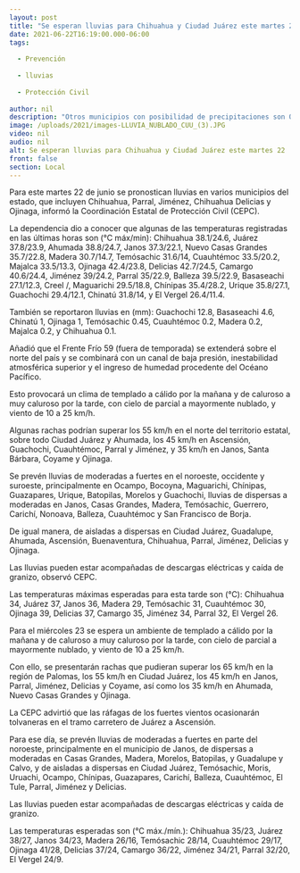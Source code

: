 ```yaml
---
layout: post
title: "Se esperan lluvias para Chihuahua y Ciudad Juárez este martes 22"
date: 2021-06-22T16:19:00.000-06:00
tags:
  
  - Prevención
  
  - lluvias
  
  - Protección Civil
  
author: nil
description: "Otros municipios con posibilidad de precipitaciones son Ocampo, Bocoyna, Maguarichi, Chínipas, Guazapares, Urique, Batopilas, Morelos, Guachochi, Janos, Casas Grandes, Madera, Temósachic,"
image: /uploads/2021/images-LLUVIA_NUBLADO_CUU_(3).JPG
video: nil
audio: nil
alt: Se esperan lluvias para Chihuahua y Ciudad Juárez este martes 22
front: false
section: Local
---
```


Para este martes 22 de junio se pronostican lluvias en varios municipios del estado, que incluyen Chihuahua, Parral, Jiménez, Chihuahua Delicias y Ojinaga, informó la Coordinación Estatal de Protección Civil (CEPC).

 

La dependencia dio a conocer que algunas de las temperaturas registradas en las últimas horas son (°C máx/min): Chihuahua 38.1/24.6, Juárez 37.8/23.9, Ahumada 38.8/24.7, Janos 37.3/22.1, Nuevo Casas Grandes 35.7/22.8, Madera 30.7/14.7, Temósachic 31.6/14, Cuauhtémoc 33.5/20.2, Majalca 33.5/13.3, Ojinaga 42.4/23.8, Delicias 42.7/24.5, Camargo 40.6/24.4, Jiménez 39/24.2, Parral 35/22.9, Balleza 39.5/22.9, Basaseachi 27.1/12.3, Creel /, Maguarichi 29.5/18.8, Chínipas 35.4/28.2, Urique 35.8/27.1, Guachochi 29.4/12.1, Chinatú 31.8/14, y El Vergel 26.4/11.4.

 

También se reportaron lluvias en (mm): Guachochi 12.8, Basaseachi 4.6, Chinatú 1, Ojinaga 1, Temósachic 0.45, Cuauhtémoc 0.2, Madera 0.2, Majalca 0.2, y Chihuahua 0.1.

 

Añadió que el Frente Frío 59 (fuera de temporada) se extenderá sobre el norte del país y se combinará con un canal de baja presión, inestabilidad atmosférica superior y el ingreso de humedad procedente del Océano Pacífico.

 

Esto provocará un clima de templado a cálido por la mañana y de caluroso a muy caluroso por la tarde, con cielo de parcial a mayormente nublado, y viento de 10 a 25 km/h.

 

Algunas rachas podrían superar los 55 km/h en el norte del territorio estatal, sobre todo Ciudad Juárez y Ahumada, los 45 km/h en Ascensión, Guachochi, Cuauhtémoc, Parral y Jiménez, y 35 km/h en Janos, Santa Bárbara, Coyame y Ojinaga.

 

Se prevén lluvias de moderadas a fuertes en el noroeste, occidente y suroeste, principalmente en Ocampo, Bocoyna, Maguarichi, Chínipas, Guazapares, Urique, Batopilas, Morelos y Guachochi, lluvias de dispersas a moderadas en Janos, Casas Grandes, Madera, Temósachic, Guerrero, Carichí, Nonoava, Balleza, Cuauhtémoc y San Francisco de Borja.

 

De igual manera, de aisladas a dispersas en Ciudad Juárez, Guadalupe, Ahumada, Ascensión, Buenaventura, Chihuahua, Parral, Jiménez, Delicias y Ojinaga.

 

Las lluvias pueden estar acompañadas de descargas eléctricas y caída de granizo, observó CEPC.

 

Las temperaturas máximas esperadas para esta tarde son (°C): Chihuahua 34, Juárez 37, Janos 36, Madera 29, Temósachic 31, Cuauhtémoc 30, Ojinaga 39, Delicias 37, Camargo 35, Jiménez 34, Parral 32, El Vergel 26.

 

Para el miércoles 23 se espera un ambiente de templado a cálido por la mañana y de caluroso a muy caluroso por la tarde, con cielo de parcial a mayormente nublado, y viento de 10 a 25 km/h.

 

Con ello, se presentarán rachas que pudieran superar los 65 km/h en la región de Palomas, los 55 km/h en Ciudad Juárez, los 45 km/h en Janos, Parral, Jiménez, Delicias y Coyame, así como los 35 km/h en Ahumada, Nuevo Casas Grandes y Ojinaga.

 

La CEPC advirtió que las ráfagas de los fuertes vientos ocasionarán tolvaneras en el tramo carretero de Juárez a Ascensión.

 

Para ese día, se prevén lluvias de moderadas a fuertes en parte del noroeste, principalmente en el municipio de Janos, de dispersas a moderadas en Casas Grandes, Madera, Morelos, Batopilas, y Guadalupe y Calvo, y de aisladas a dispersas en Ciudad Juárez, Temósachic, Moris, Uruachi, Ocampo, Chínipas, Guazapares, Carichí, Balleza, Cuauhtémoc, El Tule, Parral, Jiménez y Delicias.

 

Las lluvias pueden estar acompañadas de descargas eléctricas y caída de granizo.

 

Las temperaturas esperadas son (°C máx./mín.): Chihuahua 35/23, Juárez 38/27, Janos 34/23, Madera 26/16, Temósachic 28/14, Cuauhtémoc 29/17, Ojinaga 41/28, Delicias 37/24, Camargo 36/22, Jiménez 34/21, Parral 32/20, El Vergel 24/9.